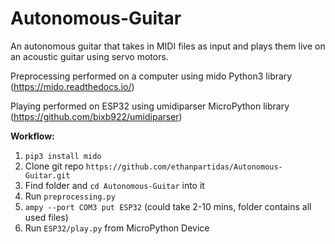 # Autonomous-Guitar
An autonomous guitar that takes in MIDI files as input and plays them live on an acoustic guitar using servo motors.

Preprocessing performed on a computer using mido Python3 library
(https://mido.readthedocs.io/)

Playing performed on ESP32 using umidiparser MicroPython library
(https://github.com/bixb922/umidiparser)

**Workflow:**
1. `pip3 install mido`
2. Clone git repo `https://github.com/ethanpartidas/Autonomous-Guitar.git`
4. Find folder and `cd Autonomous-Guitar` into it
5. Run `preprocessing.py`
6. `ampy --port COM3 put ESP32`  (could take 2-10 mins, folder contains all used files)
7. Run `ESP32/play.py` from MicroPython Device
